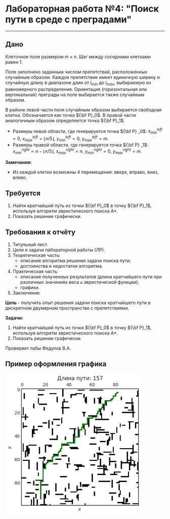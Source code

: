 # Лабораторная работа №4: "Поиск пути в среде с преградами"

---

## Дано

Клеточное поле размером $m \times n$. Шаг между соседними клетками равен 1.

Поле заполнено заданным числом препятствий, расположенных случайным образом.
Каждое препятствие имеет единичную ширину и случайную длину в диапазоне длин от $l_{min}$ до $l_{max}$, выбираемую из равномерного распределения. Ориентация (горизонтальная или вертикальная) преграды на поле выбирается также случайным образом.

В районе левой части поля случайным образом выбирается свободная клетка. Обозначается как точка ${\bf P}_0$. В правой части аналогичным образом определяется точка ${\bf P}_1$.

* Размеры левой области, где генерируется точка ${\bf P} _0$:
  $x_{min}^{left} = 0$,
  $x_{max}^{left} = \left\lfloor n/5 \right\rfloor$,
  $y_{min}^{left} = 0$,
  $y_{max}^{left} = m$.
* Размеры правой области, где генерируется точка ${\bf P} _1$:
  $x_{min}^{right} = n - \left\lfloor n/5 \right\rfloor$,
  $x_{max}^{right} = n$,
  $y_{min}^{right} = 0$,
  $y_{max}^{right} = m$.

**Замечания:**

* Из каждой клетки возможны 4 перемещения: вверх, вправо, вниз, влево.

## Требуется

1. Найти кратчайший путь из точки ${\bf P}_0$ в точку ${\bf P}_1$, используя алгоритм эвристического поиска A*.
2. Показать решение графически.

## Требования к отчёту

1. Титульный лист.
2. Цели и задачи лабораторной работы (ЛР).
3. Теоретическая часть:
   * описание алгоритма решения задачи поиска пути;
   * достоинства и недостатки алгоритма.
4. Практическая часть:
   * описание полученных результатов (длина кратчайшего пути при различных значениях веса `w` эвристической функции);
   * графики.
5. Заключение.

**Цель** - получить опыт решения задачи поиска кратчайшего пути в дискретном двумерном пространстве с препятствиями.

**Задачи:**

1. Найти кратчайший путь из точки ${\bf P}_0$ в точку ${\bf P}_1$, используя алгоритм эвристического поиска A*.
2. Показать решение графически.

Проверяет лабы Федулов В.А.

## Пример оформления графика

![Пример оформления графика](plot_example.png)
